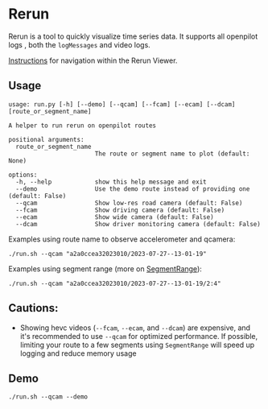 # Rerun
Rerun is a tool to quickly visualize time series data. It supports all openpilot logs , both the `logMessages` and video logs.

[Instructions](https://rerun.io/docs/reference/viewer/overview) for navigation within the Rerun Viewer.

## Usage
```
usage: run.py [-h] [--demo] [--qcam] [--fcam] [--ecam] [--dcam] [route_or_segment_name]

A helper to run rerun on openpilot routes

positional arguments:
  route_or_segment_name
                        The route or segment name to plot (default: None)

options:
  -h, --help            show this help message and exit
  --demo                Use the demo route instead of providing one (default: False)
  --qcam                Show low-res road camera (default: False)
  --fcam                Show driving camera (default: False)
  --ecam                Show wide camera (default: False)
  --dcam                Show driver monitoring camera (default: False)
```

Examples using route name to observe accelerometer and qcamera:

`./run.sh --qcam "a2a0ccea32023010/2023-07-27--13-01-19"`

Examples using segment range (more on [SegmentRange](https://github.com/commaai/openpilot/tree/master/tools/lib)):

`./run.sh --qcam "a2a0ccea32023010/2023-07-27--13-01-19/2:4"`

## Cautions:
- Showing hevc videos (`--fcam`, `--ecam`, and `--dcam`)  are expensive, and it's recommended to use `--qcam` for optimized performance. If possible, limiting your route to a few segments using `SegmentRange` will speed up logging and reduce memory usage

## Demo
`./run.sh --qcam --demo`
